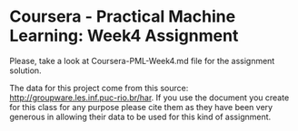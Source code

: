 # Coursera - Practical Machine Learning: Week4 Assignment

Please, take a look at Coursera-PML-Week4.md file for the assignment solution.

The data for this project come from this source: http://groupware.les.inf.puc-rio.br/har. If you use the document you create for this class for any purpose please cite them as they have been very generous in allowing their data to be used for this kind of assignment. 

